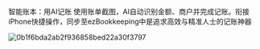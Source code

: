 智能账本：用AI记账
使用账单截图，AI自动识别金额、商户并完成记账。衔接iPhone快捷操作，同步至ezBookkeeping中是追求高效与精准人士的记账神器

![0b1f6bda2ab2f936858bed22a30f3797](https://github.com/user-attachments/assets/8b466a45-96c5-4847-8969-6bac65e6938c)
